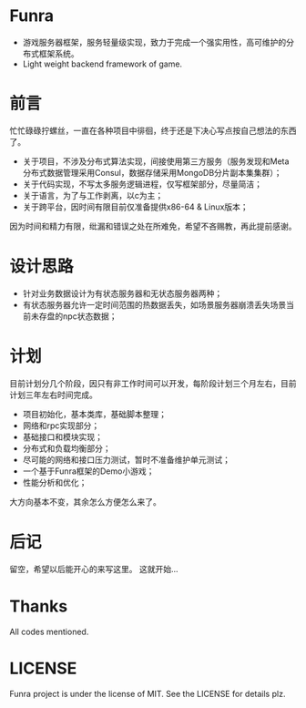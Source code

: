 # Funra
- 游戏服务器框架，服务轻量级实现，致力于完成一个强实用性，高可维护的分布式框架系统。
- Light weight backend framework of game.

# 前言
忙忙碌碌拧螺丝，一直在各种项目中徘徊，终于还是下决心写点按自己想法的东西了。
* 关于项目，不涉及分布式算法实现，间接使用第三方服务（服务发现和Meta分布式数据管理采用Consul，数据存储采用MongoDB分片副本集集群）；
* 关于代码实现，不写太多服务逻辑进程，仅写框架部分，尽量简洁；
* 关于语言，为了与工作剥离，以c为主；
* 关于跨平台，因时间有限目前仅准备提供x86-64 & Linux版本；

因为时间和精力有限，纰漏和错误之处在所难免，希望不吝赐教，再此提前感谢。

# 设计思路
- 针对业务数据设计为有状态服务器和无状态服务器两种；
- 有状态服务器允许一定时间范围的热数据丢失，如场景服务器崩溃丢失场景当前未存盘的npc状态数据；

# 计划
目前计划分几个阶段，因只有非工作时间可以开发，每阶段计划三个月左右，目前计划三年左右时间完成。
* 项目初始化，基本类库，基础脚本整理；
* 网络和rpc实现部分；
* 基础接口和模块实现；
* 分布式和负载均衡部分；
* 尽可能的网络和接口压力测试，暂时不准备维护单元测试；
* 一个基于Funra框架的Demo小游戏；
* 性能分析和优化；

大方向基本不变，其余怎么方便怎么来了。


# 后记
留空，希望以后能开心的来写这里。
这就开始...

# Thanks
All codes mentioned.

# LICENSE
Funra project is under the license of MIT. See the LICENSE for details plz.
